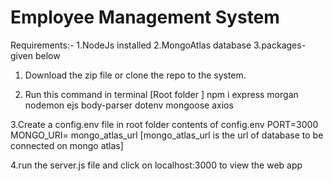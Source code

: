 # Employee Management System

Requirements:-
1.NodeJs installed
2.MongoAtlas database
3.packages-given below

1. Download the zip file or clone the repo to the system.

2. Run this command in terminal [Root folder ]
   npm i express morgan nodemon ejs body-parser dotenv mongoose axios

3.Create a config.env file in root folder
  contents of config.env
  PORT=3000
  MONGO_URI= mongo_atlas_url
  [mongo_atlas_url is the url of database to be connected on mongo atlas]

4.run the server.js file and click on localhost:3000 to view the web app
